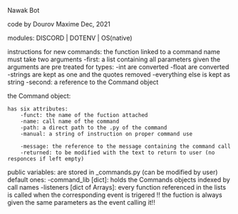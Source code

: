Nawak Bot

code by Dourov Maxime Dec, 2021

modules: DISCORD | DOTENV | OS(native)

instructions for new commands:
	the function linked to a command name must take two arguments
	-first: a list containing all parameters given
		the arguments are pre treated for types:
			-int are converted
			-float are converted
			-strings are kept as one and the quotes removed
			-everything else is kept as string
	-second: a reference to the Command object


the Command object:

	has six attributes:
		-funct: the name of the fuction attached
		-name: call name of the command
		-path: a direct path to the .py of the command
		-manual: a string of instruction on proper command use

		-message: the reference to the message containing the command call
		-returned: to be modified with the text to return to user (no responces if left empty)


public variables:
	are stored in _commands.py (can be modified by user)
	default ones:
		-command_lib [dict]: holds the Commands objects indexed by call names
		-listeners [dict of Arrays]: every function referenced in the lists
			is called when the corresponding event is trigered
			!! the fuction is always given the same parameters as the event calling it!!